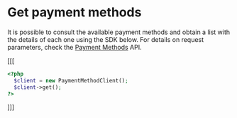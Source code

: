 # Get payment methods

It is possible to consult the available payment methods and obtain a list with the details of each one using the SDK below. For details on request parameters, check the [Payment Methods](https://www.mercadopago[FAKER][URL][DOMAIN]/developers/en/reference/payment_methods/_payment_methods/get) API.

[[[
```php
<?php
  $client = new PaymentMethodClient();
  $client->get();
?>
```
]]]